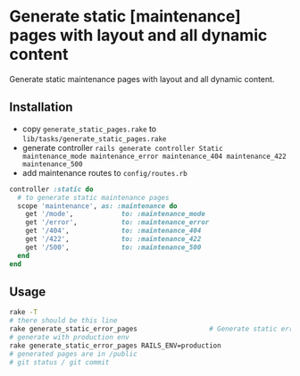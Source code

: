 # Generate static [maintenance] pages with layout and all dynamic content

Generate static maintenance pages with layout and all dynamic content.

## Installation

* copy `generate_static_pages.rake` to `lib/tasks/generate_static_pages.rake`
* generate controller `rails generate controller Static maintenance_mode maintenance_error maintenance_404 maintenance_422 maintenance_500`
* add maintenance routes to `config/routes.rb`

```ruby
controller :static do
  # to generate static maintenance pages
  scope 'maintenance', as: :maintenance do
    get '/mode',            to: :maintenance_mode
    get '/error',           to: :maintenance_error
    get '/404',             to: :maintenance_404
    get '/422',             to: :maintenance_422
    get '/500',             to: :maintenance_500
  end
end
```

## Usage

```bash
rake -T
# there should be this line
rake generate_static_error_pages                  # Generate static error pages
# generate with production env
rake generate_static_error_pages RAILS_ENV=production
# generated pages are in /public
# git status / git commit
```
